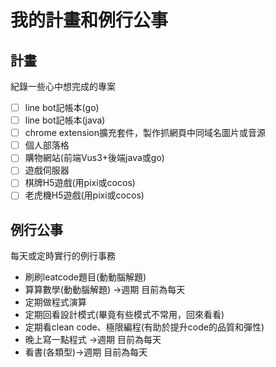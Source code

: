 # 我的計畫和例行公事

## 計畫
紀錄一些心中想完成的專案
- [ ] line bot記帳本(go)
- [ ] line bot記帳本(java)
- [ ] chrome extension擴充套件，製作抓網頁中同域名圖片或音源
- [ ] 個人部落格
- [ ] 購物網站(前端Vus3+後端java或go)
- [ ] 遊戲伺服器
- [ ] 棋牌H5遊戲(用pixi或cocos)
- [ ] 老虎機H5遊戲(用pixi或cocos)

## 例行公事
每天或定時實行的例行事務
- 刷刷leatcode題目(動動腦解題)
- 算算數學(動動腦解題) ->週期 目前為每天
- 定期做程式演算
- 定期回看設計模式(畢竟有些模式不常用，回來看看)
- 定期看clean code、極限編程(有助於提升code的品質和彈性)
- 晚上寫一點程式 ->週期 目前為每天 
- 看書(各類型)->週期 目前為每天  
